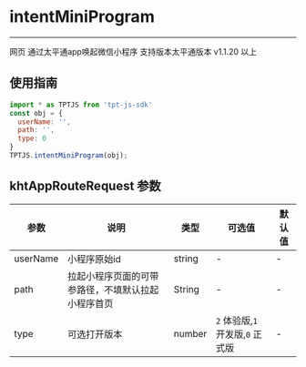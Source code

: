 # intentMiniProgram

---

网页 通过太平通app唤起微信小程序 支持版本太平通版本 v1.1.20 以上

## 使用指南

```js
import * as TPTJS from 'tpt-js-sdk'
const obj = {
  userName: '',
  path: '',
  type: 0
}
TPTJS.intentMiniProgram(obj);
```

## khtAppRouteRequest 参数

| 参数   | 说明   | 类型    | 可选值 | 默认值   |
| ---   | ---- | ------- | ------- | ------ |
| userName  | 小程序原始id | string | - | - |
| path  | 拉起小程序页面的可带参路径，不填默认拉起小程序首页 | String | - | - |
| type | 可选打开版本| number  | `2` 体验版,`1` 开发版,`0` 正式版 | - |


